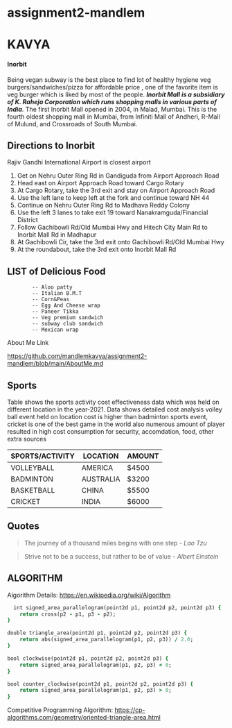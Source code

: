 # assignment2-mandlem
# KAVYA #
#### Inorbit
Being vegan subway is the best place to find lot of healthy hygiene veg burgers/sandwiches/pizza for affordable price , one of the favorite item is veg burger which is liked by most of the people.
***Inorbit Mall is a subsidiary of K. Raheja Corporation which runs shopping malls in various parts of India***. The first Inorbit Mall opened in 2004, in Malad, Mumbai. This is the fourth oldest shopping mall in Mumbai, from Infiniti Mall of Andheri, R-Mall of Mulund, and Crossroads of South Mumbai.

<section>

## Directions to Inorbit

Rajiv Gandhi International Airport is closest airport 
1. Get on Nehru Outer Ring Rd in Gandiguda from Airport Approach Road  
2. Head east on Airport Approach Road toward Cargo Rotary  
3. At Cargo Rotary, take the 3rd exit and stay on Airport Approach Road  
4. Use the left lane to keep left at the fork and continue toward NH 44  
5. Continue on Nehru Outer Ring Rd to Madhava Reddy Colony  
6. Use the left 3 lanes to take exit 19 toward Nanakramguda/Financial District  
7. Follow Gachibowli Rd/Old Mumbai Hwy and Hitech City Main Rd to Inorbit Mall Rd in Madhapur  
8. At Gachibowli Cir, take the 3rd exit onto Gachibowli Rd/Old Mumbai Hwy   
9. At the roundabout, take the 3rd exit onto Inorbit Mall Rd   

## LIST of Delicious Food 

            -- Aloo patty
            -- Italian B.M.T
            -- Corn&Peas
            -- Egg And Cheese wrap
            -- Paneer Tikka
            -- Veg premium sandwich
            -- subway club sandwich
            -- Mexican wrap


</section>


About Me Link  

https://github.com/mandlemkavya/assignment2-mandlem/blob/main/AboutMe.md

<section>

## Sports
Table shows the sports activity cost effectiveness data which was held on different location in the year-2021. Data shows detailed cost analysis volley ball event held on location cost is higher than badminton sports event, cricket is one of the best game in the world also numerous amount of player resulted in high cost consumption for security, accomdation, food, other extra sources

| SPORTS/ACTIVITY | LOCATION | AMOUNT |
| ------------- | ------------- | ------------- |
| VOLLEYBALL  | AMERICA  | $4500  |
| BADMINTON  | AUSTRALIA  | $3200  |
| BASKETBALL  | CHINA  | $5500  |
| CRICKET  | INDIA  | $6000  |

</section>

<section>

## Quotes
> The journey of a thousand miles begins with one step
*- Lao Tzu*

> Strive not to be a success, but rather to be of value
*- Albert Einstein*

</section>

<section>

## ALGORITHM

Algorithm Details: <https://en.wikipedia.org/wiki/Algorithm> 
 
```ruby
  int signed_area_parallelogram(point2d p1, point2d p2, point2d p3) {
    return cross(p2 - p1, p3 - p2);
}

double triangle_area(point2d p1, point2d p2, point2d p3) {
    return abs(signed_area_parallelogram(p1, p2, p3)) / 2.0;
}

bool clockwise(point2d p1, point2d p2, point2d p3) {
    return signed_area_parallelogram(p1, p2, p3) < 0;
}

bool counter_clockwise(point2d p1, point2d p2, point2d p3) {
    return signed_area_parallelogram(p1, p2, p3) > 0;
}
```

Competitive Programming Algorithm: <https://cp-algorithms.com/geometry/oriented-triangle-area.html> 
 
</section>